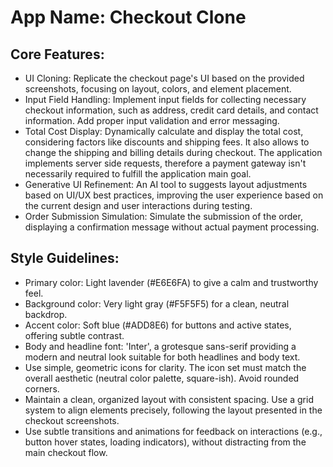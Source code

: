 # **App Name**: Checkout Clone

## Core Features:

- UI Cloning: Replicate the checkout page's UI based on the provided screenshots, focusing on layout, colors, and element placement.
- Input Field Handling: Implement input fields for collecting necessary checkout information, such as address, credit card details, and contact information. Add proper input validation and error messaging.
- Total Cost Display: Dynamically calculate and display the total cost, considering factors like discounts and shipping fees. It also allows to change the shipping and billing details during checkout. The application implements server side requests, therefore a payment gateway isn't necessarily required to fulfill the application main goal.
- Generative UI Refinement: An AI tool to suggests layout adjustments based on UI/UX best practices, improving the user experience based on the current design and user interactions during testing.
- Order Submission Simulation: Simulate the submission of the order, displaying a confirmation message without actual payment processing.

## Style Guidelines:

- Primary color: Light lavender (#E6E6FA) to give a calm and trustworthy feel.
- Background color: Very light gray (#F5F5F5) for a clean, neutral backdrop.
- Accent color: Soft blue (#ADD8E6) for buttons and active states, offering subtle contrast.
- Body and headline font: 'Inter', a grotesque sans-serif providing a modern and neutral look suitable for both headlines and body text.
- Use simple, geometric icons for clarity. The icon set must match the overall aesthetic (neutral color palette, square-ish). Avoid rounded corners.
- Maintain a clean, organized layout with consistent spacing. Use a grid system to align elements precisely, following the layout presented in the checkout screenshots.
- Use subtle transitions and animations for feedback on interactions (e.g., button hover states, loading indicators), without distracting from the main checkout flow.
